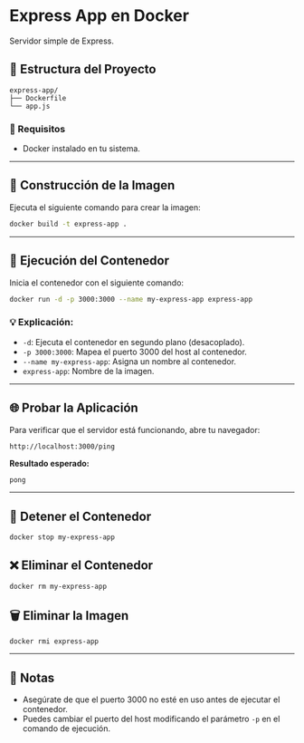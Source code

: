 
# Express App en Docker

Servidor simple de Express.

## 📂 Estructura del Proyecto

```
express-app/
├── Dockerfile
└── app.js
```

### 🚀 Requisitos

- Docker instalado en tu sistema.

---

## 🐳 Construcción de la Imagen

Ejecuta el siguiente comando para crear la imagen:
```bash
docker build -t express-app .
```

---

## 🚀 Ejecución del Contenedor

Inicia el contenedor con el siguiente comando:
```bash
docker run -d -p 3000:3000 --name my-express-app express-app
```

### 💡 Explicación:
- `-d`: Ejecuta el contenedor en segundo plano (desacoplado).
- `-p 3000:3000`: Mapea el puerto 3000 del host al contenedor.
- `--name my-express-app`: Asigna un nombre al contenedor.
- `express-app`: Nombre de la imagen.

---

## 🌐 Probar la Aplicación

Para verificar que el servidor está funcionando, abre tu navegador:
```bash
http://localhost:3000/ping
```

**Resultado esperado:**
```
pong
```

---

## 🛑 Detener el Contenedor
```bash
docker stop my-express-app
```

## ❌ Eliminar el Contenedor
```bash
docker rm my-express-app
```

## 🗑️ Eliminar la Imagen
```bash
docker rmi express-app
```

---

## 📝 Notas

- Asegúrate de que el puerto 3000 no esté en uso antes de ejecutar el contenedor.
- Puedes cambiar el puerto del host modificando el parámetro `-p` en el comando de ejecución.
